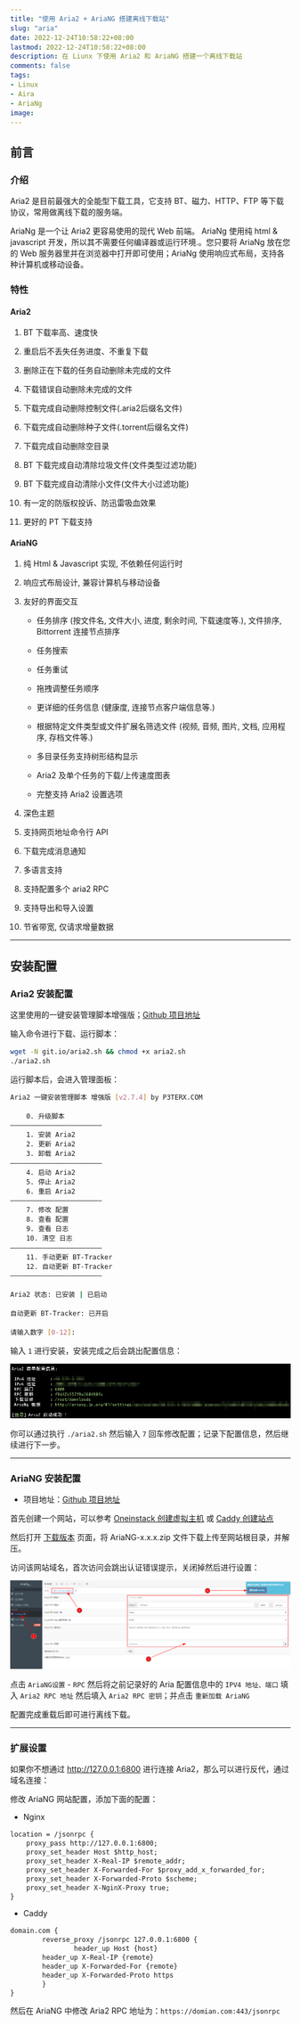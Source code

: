 ```yaml
---
title: "使用 Aria2 + AriaNG 搭建离线下载站"
slug: "aria"
date: 2022-12-24T10:58:22+08:00
lastmod: 2022-12-24T10:58:22+08:00
description: 在 Liunx 下使用 Aria2 和 AriaNG 搭建一个离线下载站
comments: false
tags:
- Linux
- Aira
- AriaNg
image:
---
```


## 前言

### 介绍

Aria2 是目前最强大的全能型下载工具，它支持 BT、磁力、HTTP、FTP 等下载协议，常用做离线下载的服务端。

AriaNg 是一个让 Aria2 更容易使用的现代 Web 前端。 AriaNg 使用纯 html & javascript 开发，所以其不需要任何编译器或运行环境.。您只要将 AriaNg 放在您的 Web 服务器里并在浏览器中打开即可使用；AriaNg 使用响应式布局，支持各种计算机或移动设备。

### 特性

#### Aria2

1. BT 下载率高、速度快
	 
2. 重启后不丢失任务进度、不重复下载

3. 删除正在下载的任务自动删除未完成的文件

4. 下载错误自动删除未完成的文件

5. 下载完成自动删除控制文件(.aria2后缀名文件)

6. 下载完成自动删除种子文件(.torrent后缀名文件)

7. 下载完成自动删除空目录

8. BT 下载完成自动清除垃圾文件(文件类型过滤功能)

9. BT 下载完成自动清除小文件(文件大小过滤功能)

10. 有一定的防版权投诉、防迅雷吸血效果

11. 更好的 PT 下载支持

#### AriaNG

1. 纯 Html & Javascript 实现, 不依赖任何运行时
	 
2. 响应式布局设计, 兼容计算机与移动设备
	 
3. 友好的界面交互
	 
	- 任务排序 (按文件名, 文件大小, 进度, 剩余时间, 下载速度等.), 文件排序, Bittorrent 连接节点排序
	
	- 任务搜索

	- 任务重试
	
	- 拖拽调整任务顺序
	
	- 更详细的任务信息 (健康度, 连接节点客户端信息等.)
	
	- 根据特定文件类型或文件扩展名筛选文件 (视频, 音频, 图片, 文档, 应用程序, 存档文件等.)
	
	- 多目录任务支持树形结构显示
	
	- Aria2 及单个任务的下载/上传速度图表
	
	- 完整支持 Aria2 设置选项

4. 深色主题
	 
5. 支持网页地址命令行 API
	 
6. 下载完成消息通知
	 
7. 多语言支持
	 
8. 支持配置多个 aria2 RPC
	 
9. 支持导出和导入设置
		
10. 节省带宽, 仅请求增量数据

---

## 安装配置

### Aria2 安装配置

这里使用的一键安装管理脚本增强版；[Github 项目地址](https://github.com/P3TERX/aria2.sh)

输入命令进行下载、运行脚本：

```bash
wget -N git.io/aria2.sh && chmod +x aria2.sh
./aria2.sh
```

运行脚本后，会进入管理面板：

```bash
Aria2 一键安装管理脚本 增强版 [v2.7.4] by P3TERX.COM
 
	0. 升级脚本
———————————————————————
	1. 安装 Aria2
	2. 更新 Aria2
	3. 卸载 Aria2
———————————————————————
	4. 启动 Aria2
	5. 停止 Aria2
	6. 重启 Aria2
———————————————————————
	7. 修改 配置
	8. 查看 配置
	9. 查看 日志
	10. 清空 日志
———————————————————————
	11. 手动更新 BT-Tracker
	12. 自动更新 BT-Tracker
———————————————————————

Aria2 状态: 已安装 | 已启动

自动更新 BT-Tracker: 已开启

请输入数字 [0-12]:
```

输入 `1` 进行安装，安装完成之后会跳出配置信息：

![配置信息](1.png)

你可以通过执行 `./aria2.sh` 然后输入 `7` 回车修改配置；记录下配置信息，然后继续进行下一步。

---

### AriaNG 安装配置

- 项目地址：[Github 项目地址](https://github.com/mayswind/AriaNg)

首先创建一个网站，可以参考 [Oneinstack 创建虚拟主机](/archives/oneinstack/#创建虚拟主机) 或 [Caddy 创建站点](/archives/caddy/)

然后打开 [下载版本](https://github.com/mayswind/AriaNg/releases/) 页面，将 AriaNG-x.x.x.zip 文件下载上传至网站根目录，并解压。

访问该网站域名，首次访问会跳出认证错误提示，关闭掉然后进行设置：

![配置过程](2.png)

点击 `AriaNG设置` - `RPC` 然后将之前记录好的 Aria 配置信息中的 `IPV4 地址、端口` 填入 `Aria2 RPC 地址` 然后填入 `Aria2 RPC 密钥`；并点击 `重新加载 AriaNG`

配置完成重载后即可进行离线下载。

---

### 扩展设置

如果你不想通过 http://127.0.0.1:6800 进行连接 Aria2，那么可以进行反代，通过域名连接：

修改 AriaNG 网站配置，添加下面的配置：

- Nginx
	
```nginx
location = /jsonrpc {
	proxy_pass http://127.0.0.1:6800;
	proxy_set_header Host $http_host;
	proxy_set_header X-Real-IP $remote_addr;
	proxy_set_header X-Forwarded-For $proxy_add_x_forwarded_for;
	proxy_set_header X-Forwarded-Proto $scheme;
	proxy_set_header X-NginX-Proxy true;
}
```

- Caddy
	
```caddyfile
domain.com {
		reverse_proxy /jsonrpc 127.0.0.1:6800 {
				header_up Host {host}
		header_up X-Real-IP {remote}
		header_up X-Forwarded-For {remote}
		header_up X-Forwarded-Proto https
		}
}
```

然后在 AriaNG 中修改 Aria2 RPC 地址为：`https://domian.com:443/jsonrpc`
